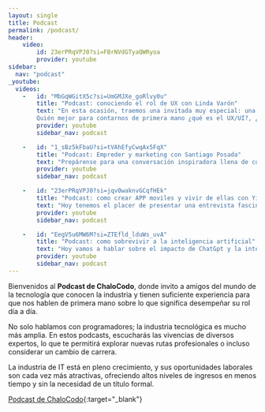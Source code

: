 ```yaml
---
layout: single
title: Podcast
permalink: /podcast/
header:
    video:
        id: 23erPRqVPJ0?si=FBrNVdGTyaQWRyoa
        provider: youtube
sidebar:
  nav: "podcast"
_youtube: 
  videos:
    -   id: "MbGqWGitX5c?si=UmGMJXe_goRlvy0u"
        title: "Podcast: conociendo el rol de UX con Linda Varón"
        text: "En esta ocasión, traemos una invitada muy especial: una experta en diseño UX/UI con más de 14 años de experiencia. 
        Quién mejor para contarnos de primera mano ¿qué es el UX/UI?, ¿cómo es el día a día en esta profesión?, ¿qué desafíos se pueden presentar? y ¿cómo va la industria? Además, hablaremos sobre cómo y dónde puedes formarte en este campo." 
        provider: youtube
        sidebar_nav: podcast

    -   id: "1_sBz5kFbaU?si=tVAhEfyCwqAx5FqX"
        title: "Podcast: Empreder y marketing con Santiago Posada"
        text: "Prepárense para una conversación inspiradora llena de conocimientos prácticos y perspectivas valiosas sobre el emprendimiento en el mundo del Marketing Digital. ¡No se lo pueden perder!"
        provider: youtube
        sidebar_nav: podcast

    -   id: "23erPRqVPJ0?si=jqv0waknvGCqfHEk"
        title: "Podcast: como crear APP moviles y vivir de ellas con Yibson Leudo"
        text: "Hoy tenemos el placer de presentar una entrevista fascinante con Yibson Leudo, un desarrollador de aplicaciones móviles con amplia experiencia. Durante nuestra charla, Yibson compartirá su inspiradora trayectoria y los motivos que lo llevaron a destacar en el mundo del desarrollo de aplicaciones. Hablaremos sobre cómo monetizar tus aplicaciones de manera efectiva y exploraremos estrategias clave de marketing, herramientas esenciales, y otros aspectos cruciales para alcanzar el éxito en este apasionante campo."
        provider: youtube
        sidebar_nav: podcast

    -   id: "EegV5u6MW6M?si=ZTEfld_lduWs_uvA"
        title: "Podcast: como sobrevivir a la inteligencia artificial"
        text: "Hoy vamos a hablar sobre el impacto de ChatGpt y la inteligencia artificial en nuestras vidas, así como las oportunidades que se abren para los programadores y el mundo en general."
        provider: youtube
        sidebar_nav: podcast
---
```


Bienvenidos al **Podcast de ChaloCodo**, donde invito a amigos del mundo de la tecnología que conocen la industria y tienen suficiente experiencia para que nos hablen de primera mano sobre lo que significa desempeñar su rol día a día.

No solo hablamos con programadores; la industria tecnológica es mucho más amplia. En estos podcasts, escucharás las vivencias de diversos expertos, lo que te permitirá explorar nuevas rutas profesionales o incluso considerar un cambio de carrera.

La industria de IT está en pleno crecimiento, y sus oportunidades laborales son cada vez más atractivas, ofreciendo altos niveles de ingresos en menos tiempo y sin la necesidad de un título formal.

[Podcast de ChaloCodo](https://youtube.com/playlist?list=PLjU2Ord0op_NhrhRWPG08_wyKt1Q1SSKp&si=fZYq6s-ef5LzrmDl){:target="_blank"}